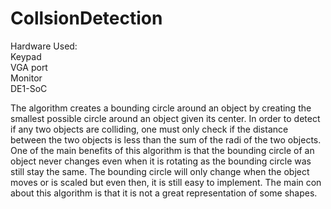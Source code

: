 # CollsionDetection

Hardware Used:<br/>
Keypad<br/>
VGA port<br/>
Monitor<br/>
DE1-SoC<br/>

The algorithm creates a bounding circle around an object by creating the smallest possible circle around an object given its center. In order to detect if any two objects are colliding, one must only check if the distance between the two objects is less than the sum of the radi of the two objects. One of the main benefits of this algorithm is that the bounding circle of an object never changes even when it is rotating as the bounding circle was still stay the same. The bounding circle will only change when the object moves or is scaled but even then, it is still easy to implement. The main con about this algorithm is that it is not a great representation of some shapes.
